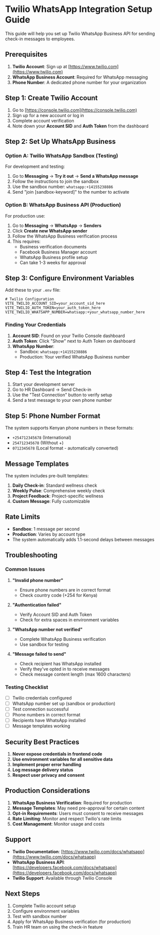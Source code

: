 # Twilio WhatsApp Integration Setup Guide

This guide will help you set up Twilio WhatsApp Business API for sending check-in messages to employees.

## Prerequisites

1. **Twilio Account**: Sign up at [https://www.twilio.com](https://www.twilio.com)
2. **WhatsApp Business Account**: Required for WhatsApp messaging
3. **Phone Number**: A dedicated phone number for your organization

## Step 1: Create Twilio Account

1. Go to [https://console.twilio.com](https://console.twilio.com)
2. Sign up for a new account or log in
3. Complete account verification
4. Note down your **Account SID** and **Auth Token** from the dashboard

## Step 2: Set Up WhatsApp Business

### Option A: Twilio WhatsApp Sandbox (Testing)
For development and testing:

1. Go to **Messaging** → **Try it out** → **Send a WhatsApp message**
2. Follow the instructions to join the sandbox
3. Use the sandbox number: `whatsapp:+14155238886`
4. Send "join [sandbox-keyword]" to the number to activate

### Option B: WhatsApp Business API (Production)
For production use:

1. Go to **Messaging** → **WhatsApp** → **Senders**
2. Click **Create new WhatsApp sender**
3. Follow the WhatsApp Business verification process
4. This requires:
   - Business verification documents
   - Facebook Business Manager account
   - WhatsApp Business profile setup
   - Can take 1-3 weeks for approval

## Step 3: Configure Environment Variables

Add these to your `.env` file:

```env
# Twilio Configuration
VITE_TWILIO_ACCOUNT_SID=your_account_sid_here
VITE_TWILIO_AUTH_TOKEN=your_auth_token_here
VITE_TWILIO_WHATSAPP_NUMBER=whatsapp:+your_whatsapp_number_here
```

### Finding Your Credentials

1. **Account SID**: Found on your Twilio Console dashboard
2. **Auth Token**: Click "Show" next to Auth Token on dashboard
3. **WhatsApp Number**: 
   - Sandbox: `whatsapp:+14155238886`
   - Production: Your verified WhatsApp Business number

## Step 4: Test the Integration

1. Start your development server
2. Go to HR Dashboard → Send Check-in
3. Use the "Test Connection" button to verify setup
4. Send a test message to your own phone number

## Step 5: Phone Number Format

The system supports Kenyan phone numbers in these formats:
- `+254712345678` (International)
- `254712345678` (Without +)
- `0712345678` (Local format - automatically converted)

## Message Templates

The system includes pre-built templates:

1. **Daily Check-in**: Standard wellness check
2. **Weekly Pulse**: Comprehensive weekly check
3. **Project Feedback**: Project-specific wellness
4. **Custom Message**: Fully customizable

## Rate Limits

- **Sandbox**: 1 message per second
- **Production**: Varies by account type
- The system automatically adds 1.1-second delays between messages

## Troubleshooting

### Common Issues

1. **"Invalid phone number"**
   - Ensure phone numbers are in correct format
   - Check country code (+254 for Kenya)

2. **"Authentication failed"**
   - Verify Account SID and Auth Token
   - Check for extra spaces in environment variables

3. **"WhatsApp number not verified"**
   - Complete WhatsApp Business verification
   - Use sandbox for testing

4. **"Message failed to send"**
   - Check recipient has WhatsApp installed
   - Verify they've opted in to receive messages
   - Check message content length (max 1600 characters)

### Testing Checklist

- [ ] Twilio credentials configured
- [ ] WhatsApp number set up (sandbox or production)
- [ ] Test connection successful
- [ ] Phone numbers in correct format
- [ ] Recipients have WhatsApp installed
- [ ] Message templates working

## Security Best Practices

1. **Never expose credentials in frontend code**
2. **Use environment variables for all sensitive data**
3. **Implement proper error handling**
4. **Log message delivery status**
5. **Respect user privacy and consent**

## Production Considerations

1. **WhatsApp Business Verification**: Required for production
2. **Message Templates**: May need pre-approval for certain content
3. **Opt-in Requirements**: Users must consent to receive messages
4. **Rate Limiting**: Monitor and respect Twilio's rate limits
5. **Cost Management**: Monitor usage and costs

## Support

- **Twilio Documentation**: [https://www.twilio.com/docs/whatsapp](https://www.twilio.com/docs/whatsapp)
- **WhatsApp Business API**: [https://developers.facebook.com/docs/whatsapp](https://developers.facebook.com/docs/whatsapp)
- **Twilio Support**: Available through Twilio Console

## Next Steps

1. Complete Twilio account setup
2. Configure environment variables
3. Test with sandbox number
4. Apply for WhatsApp Business verification (for production)
5. Train HR team on using the check-in feature
